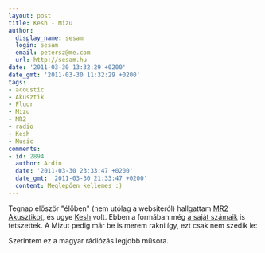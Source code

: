 ```yaml
---
layout: post
title: Kesh - Mizu
author:
  display_name: sesam
  login: sesam
  email: petersz@me.com
  url: http://sesam.hu
date: '2011-03-30 13:32:29 +0200'
date_gmt: '2011-03-30 11:32:29 +0200'
tags:
- acoustic
- Akusztik
- Fluor
- Mizu
- MR2
- radio
- Kesh
- Music
comments:
- id: 2894
  author: Ardin
  date: '2011-03-30 23:33:47 +0200'
  date_gmt: '2011-03-30 21:33:47 +0200'
  content: Meglepően kellemes :)
---
```


Tegnap először "élőben" (nem utólag a websiteról) hallgattam [MR2 Akusztikot](http://www.mr2.hu/akusztik-lejatszo), és ugye [Kesh](http://www.myspace.com/kesh6) volt. Ebben a formában még [a saját számaik](http://sesam.hu/2011/03/26/kesh-zenekar) is tetszettek. A Mizut pedig már be is merem rakni így, ezt csak nem szedik le:

Szerintem ez a magyar rádiózás legjobb műsora.
